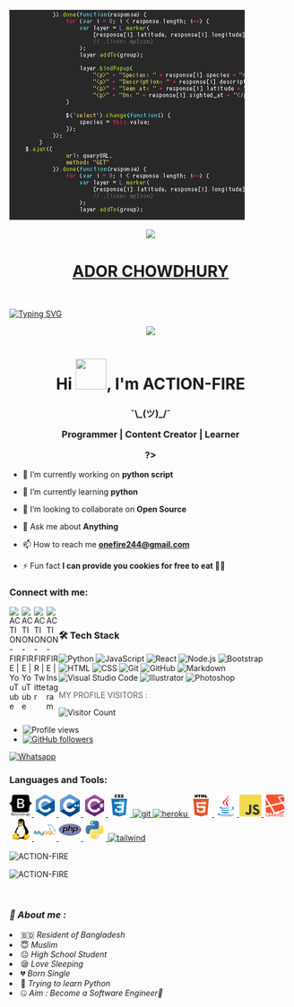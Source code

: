 ![logo](150628863-e161ecb3-06fe-4656-be20-9122ed533309.gif)






<div align = "center">
  <a href="https://youtube.com/https://Learnwithshuvo928?utm_source=EKLEiJECCKjOmKnC5IiRIQ">
    <img width="200" heigth="220" src="https://github.com/ACTION-FIRE/ACTION-FIRE/blob/main/20221007_173731-1.jpg">
    </br>
  <h1>ADOR CHOWDHURY </h1>
<br>
</div>
 
[![Typing SVG](https://readme-typing-svg.demolab.com?font=Fira+Code&duration=1000&pause=1000&color=F70000&width=435&lines=I'm+Ador+Chowdhury+;It%E2%80%99s+Not+A+Name+Brother+;It%E2%80%99s+A+Brand+;Thank+You+%26+Love+You+Everyone)](https://git.io/typing-svg)
<p align="center"><img src="https://img.shields.io/badge/MADE%20IN BANGLADESH-SPAMMAR AND PROGRAMMER-green?colorA=%23ff0000&colorB=%23017e40&style=flat-square">
<h1 align="center">Hi <img src="https://github.com/ACTION-FIRE/ACTION-FIRE/blob/main/Wave.gif" height="55px" width="55px">, I'm ACTION-FIRE</h1>
<h3 align="center">¯\_(ツ)_/¯
 
Programmer | Content Creator | Learner
 
?></h3>
 
- 🔭 I’m currently working on **python script**
 
- 🌱 I’m currently learning **python**
 
- 👯 I’m looking to collaborate on **Open Source**
 
- 💬 Ask me about **Anything**
 
- 📫 How to reach me **onefire244@gmail.com**
 
- ⚡ Fun fact **I can provide you cookies for free to eat 🍪😂**
 
### Connect with me:
 

[<img align="left" alt="ACTION-FIRE | YouTube" width="22px" src="https://cdn-icons-png.flaticon.com/512/124/124010.png" />][facebook]
[<img align="left" alt="ACTION-FIRE | YouTube" width="22px" src="https://cdn.jsdelivr.net/npm/simple-icons@v3/icons/youtube.svg" />][youtube]
[<img align="left" alt="ACTION-FIRR | Twitter" width="22px" src="https://cdn-icons-png.flaticon.com/512/906/906377.png" />][telegram]
[<img align="left" alt="ACTION-FIRE | Instagram" width="22px" src="https://cdn.jsdelivr.net/npm/simple-icons@v3/icons/instagram.svg" />][instagram]
 
<br />
 
### 🛠  Tech Stack
 
![Python](https://img.shields.io/badge/-Python-05122A?style=flat&logo=python) 
![JavaScript](https://img.shields.io/badge/-JavaScript-05122A?style=flat&logo=javascript) 
![React](https://img.shields.io/badge/-React-05122A?style=flat&logo=react) 
![Node.js](https://img.shields.io/badge/-Node.js-05122A?style=flat&logo=node.js) 
![Bootstrap](https://img.shields.io/badge/-Bootstrap-05122A?style=flat&logo=bootstrap&logoColor=563D7C)\
![HTML](https://img.shields.io/badge/-HTML-05122A?style=flat&logo=HTML5) 
![CSS](https://img.shields.io/badge/-CSS-05122A?style=flat&logo=CSS3&logoColor=1572B6) 
![Git](https://img.shields.io/badge/-Git-05122A?style=flat&logo=git) 
![GitHub](https://img.shields.io/badge/-GitHub-05122A?style=flat&logo=github) 
![Markdown](https://img.shields.io/badge/-Markdown-05122A?style=flat&logo=markdown)\
![Visual Studio Code](https://img.shields.io/badge/-Visual%20Studio%20Code-05122A?style=flat&logo=visual-studio-code&logoColor=007ACC) 
![Illustrator](https://img.shields.io/badge/-Illustrator-05122A?style=flat&logo=adobe-illustrator) 
![Photoshop](https://img.shields.io/badge/-Photoshop-05122A?style=flat&logo=adobe-photoshop) 
<br />
> MY PROFILE VISITORS :
 
![Visitor Count](https://profile-counter.glitch.me/ACTION-FIRE/count.svg)
 
- ![Profile views](https://gpvc.arturio.dev/ACTION-FIRE)
- [![GitHub followers](https://img.shields.io/github/followers/ACTION-FIRE.svg?style=social&label=Follow&maxAge=0090900)](https://github.com/ACTION-FIRE?tab=followers)
 
[![Whatsapp](https://img.shields.io/badge/Whatsapp-ADOR-deepgreen?style=flat-square&logo=whatsapp)](https://wa.me/+9660507886506)
 
<h3 align="left">Languages and Tools:</h3>
<p align="left"> <a href="https://getbootstrap.com" target="_blank"> <img src="https://raw.githubusercontent.com/devicons/devicon/master/icons/bootstrap/bootstrap-plain-wordmark.svg" alt="bootstrap" width="40" height="40"/> </a> <a href="https://www.cprogramming.com/" target="_blank"> <img src="https://raw.githubusercontent.com/devicons/devicon/master/icons/c/c-original.svg" alt="c" width="40" height="40"/> </a> <a href="https://www.w3schools.com/cpp/" target="_blank"> <img src="https://raw.githubusercontent.com/devicons/devicon/master/icons/cplusplus/cplusplus-original.svg" alt="cplusplus" width="40" height="40"/> </a> <a href="https://www.w3schools.com/cs/" target="_blank"> <img src="https://raw.githubusercontent.com/devicons/devicon/master/icons/csharp/csharp-original.svg" alt="csharp" width="40" height="40"/> </a> <a href="https://www.w3schools.com/css/" target="_blank"> <img src="https://raw.githubusercontent.com/devicons/devicon/master/icons/css3/css3-original-wordmark.svg" alt="css3" width="40" height="40"/> </a> <a href="https://git-scm.com/" target="_blank"> <img src="https://www.vectorlogo.zone/logos/git-scm/git-scm-icon.svg" alt="git" width="40" height="40"/> </a> <a href="https://heroku.com" target="_blank"> <img src="https://www.vectorlogo.zone/logos/heroku/heroku-icon.svg" alt="heroku" width="40" height="40"/> </a> <a href="https://www.w3.org/html/" target="_blank"> <img src="https://raw.githubusercontent.com/devicons/devicon/master/icons/html5/html5-original-wordmark.svg" alt="html5" width="40" height="40"/> </a> <a href="https://www.java.com" target="_blank"> <img src="https://raw.githubusercontent.com/devicons/devicon/master/icons/java/java-original.svg" alt="java" width="40" height="40"/> </a> <a href="https://developer.mozilla.org/en-US/docs/Web/JavaScript" target="_blank"> <img src="https://raw.githubusercontent.com/devicons/devicon/master/icons/javascript/javascript-original.svg" alt="javascript" width="40" height="40"/> </a> <a href="https://laravel.com/" target="_blank"> <img src="https://raw.githubusercontent.com/devicons/devicon/master/icons/laravel/laravel-plain-wordmark.svg" alt="laravel" width="40" height="40"/> </a> <a href="https://www.linux.org/" target="_blank"> <img src="https://raw.githubusercontent.com/devicons/devicon/master/icons/linux/linux-original.svg" alt="linux" width="40" height="40"/> </a> <a href="https://www.mysql.com/" target="_blank"> <img src="https://raw.githubusercontent.com/devicons/devicon/master/icons/mysql/mysql-original-wordmark.svg" alt="mysql" width="40" height="40"/> </a> <a href="https://www.php.net" target="_blank"> <img src="https://raw.githubusercontent.com/devicons/devicon/master/icons/php/php-original.svg" alt="php" width="40" height="40"/> </a> <a href="https://www.python.org" target="_blank"> <img src="https://raw.githubusercontent.com/devicons/devicon/master/icons/python/python-original.svg" alt="python" width="40" height="40"/> </a> <a href="https://tailwindcss.com/" target="_blank"> <img src="https://www.vectorlogo.zone/logos/tailwindcss/tailwindcss-icon.svg" alt="tailwind" width="40" height="40"/> </a> </p>
 
<p><img width="494" align="center" src="https://github-readme-stats.vercel.app/api/top-langs?username=htr-tech&show_icons=true&locale=en&layout=compact" alt="ACTION-FIRE" /></p>
 
<p><img align="center" src="https://github-readme-stats.vercel.app/api?username=ACTION-FIRE&show_icons=true&locale=en" alt="ACTION-FIRE" /></p>
<br />
<h3><b><i>🤠 About me :</i></b></h3>
<li> 🇧🇩 <i>Resident of Bangladesh</i></li>
<li> 😇 <i>Muslim</i></li>
<li> 😐 <i>High School Student</i></li>
<li> 😪 <i>Love Sleeping</i></li>
<li> 💔 <i>Born Single</i></li>
<li> 🐍 <i>Trying to learn Python</i></li>
<li> 🤐 <i>Aim : Become a Software Engineer🙈</i></li>
 

[facebook]: https://www.facebook.com/ft.alvi.18
[youtube]: https://www.youtube.com/@Learnwithshuvo928
[instagram]: https://instagram.com/ador143.p/
[telegram]: https://t.me/mdadilahnaf007
 















